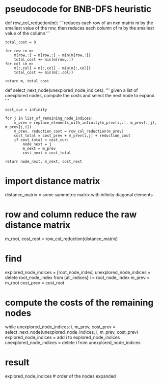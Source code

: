 # pseudocode for BNB-DFS heuristic

def row_col_reduction(m): 
	‘’’ reduces each row of an nxn matrix m by the smallest value of the row, then reduces each column of m by the smallest value of the column.’’’
	
	total_cost = 0

	for row in m: 
		m[row,:] = m[row,:] - min(m[row,:])
		total_cost += min(m[row,:])
	for col in m: 
		m[:,col] = m[:,col] - min(m[:,col])
		total_cost += min(m[:,col])

	return m, total_cost

def select_next_node(unexplored_node_indices): 
	''' given a list of unexplored nodes, compute the costs and select the next node to expand. '''

	cost_cur = infinity

	for j in list_of_remaining_node_indices: 
		m_prev = replace_elements_with_infinity(m_prev[i,:], m_prev[:,j], m_prev[j,i])
		m_prev, reduction_cost = row_col_reduction(m_prev)
		cost_total = cost_prev + m_prev[i,j] + reduction_cost
		if cost_total < cost_cur: 
			node_next = j
			m_next = m_prev
			cost_next = cost_total

	return node_next, m_next, cost_next

# import distance matrix
distance_matrix = some symmetric matrix with infinity diagonal elements

# row and column reduce the raw distance matrix
m_root, cost_root = row_col_reduction(distance_matrix)

# find 
explored_node_indices = [root_node_index]
unexplored_node_indices = delete root_node_index from [all_indices]
i = root_node_index
m_prev = m_root
cost_prev = cost_root

# compute the costs of the remaining nodes
while unexplored_node_indices: 
	i, m_prev, cost_prev = select_next_node(unexplored_node_indices, i, m_prev, cost_prev)
	explored_node_indices = add i to explored_node_indices
	unexplored_node_indices = delete i from unexplored_node_indices

# result
explored_node_indices # order of the nodes expanded